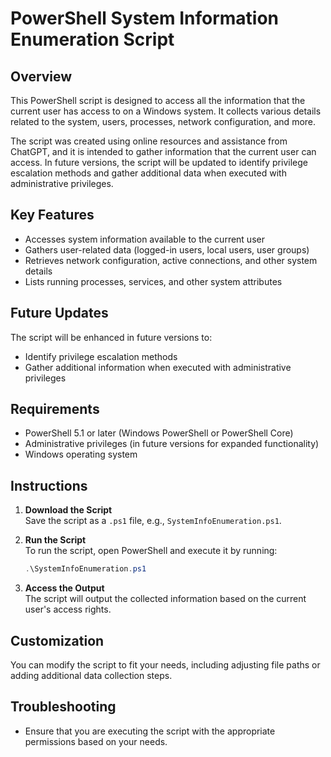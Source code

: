 # PowerShell System Information Enumeration Script

## Overview

This PowerShell script is designed to access all the information that the current user has access to on a Windows system. It collects various details related to the system, users, processes, network configuration, and more.

The script was created using online resources and assistance from ChatGPT, and it is intended to gather information that the current user can access. In future versions, the script will be updated to identify privilege escalation methods and gather additional data when executed with administrative privileges.

## Key Features

- Accesses system information available to the current user
- Gathers user-related data (logged-in users, local users, user groups)
- Retrieves network configuration, active connections, and other system details
- Lists running processes, services, and other system attributes

## Future Updates

The script will be enhanced in future versions to:

- Identify privilege escalation methods
- Gather additional information when executed with administrative privileges

## Requirements

- PowerShell 5.1 or later (Windows PowerShell or PowerShell Core)
- Administrative privileges (in future versions for expanded functionality)
- Windows operating system

## Instructions

1. **Download the Script**  
   Save the script as a `.ps1` file, e.g., `SystemInfoEnumeration.ps1`.

2. **Run the Script**  
   To run the script, open PowerShell and execute it by running:
   ```powershell
   .\SystemInfoEnumeration.ps1
   ```

3. **Access the Output**  
   The script will output the collected information based on the current user's access rights.

## Customization

You can modify the script to fit your needs, including adjusting file paths or adding additional data collection steps.

## Troubleshooting

- Ensure that you are executing the script with the appropriate permissions based on your needs.
